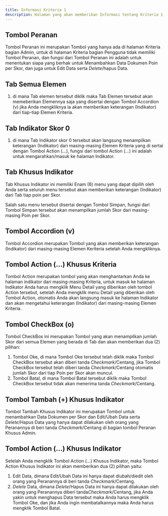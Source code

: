```yaml
---
title: Informasi Kriteria 1
description: Halaman yang akan memberikan Informasi tentang Kriteria 1
---
```


## Tombol Peranan  
Tombol Peranan ini merupakan Tombol yang hanya ada di halaman Kriteria bagian Admin, untuk di halaman Kriteria bagian Pengguna tidak memiliki Tombol Peranan, dan fungsi dari Tombol Peranan ini adalah untuk menentukan siapa yang berhak untuk Menambahkan Data Dokumen Poin per Skor, dan juga untuk Edit Data serta *Delete*/hapus Data.

## Tab Semua Elemen
1. di mana Tab elemen tersebut diklik maka Tab Elemen tersebut akan memeberikan Elemennya saja yang disertai dengan Tombol Accordion (v) jika Anda mengkliknya ia akan memberikan keterangan (Indikator) dari tiap-tiap Elemen Kriteria.

## Tab Indikator Skor 0
1. di mana Tab Indikator skor 0 tersebut akan langsung menampilkan keterangan (Indikator) dari masing-masing Elemen Kriteria yang di sertai dengan Tombol Action (...), fungsi dari tombol Action (...) ini adalah untuk mengarahkan/masuk ke halaman Indikator.

## Tab Khusus Indikator
Tab Khusus Indikator ini memiliki Enam (6) menu yang dapat dipilih oleh Anda serta seluruh menu tersebut akan memberikan keterangan (Indikator) dari Tab tiap poin per Skor.

Salah satu menu tersebut disertai dengan Tombol Simpan, fungsi dari Tombol Simpan tersebut akan menampilkan jumlah Skor dari masing-masing Poin per Skor.

## Tombol Accordion (v) 
Tombol Accordion merupakan Tombol yang akan memberikan keterangan (Indikator) dari masing-masing Elemen Keriteria setelah Anda mengkliknya.

## Tombol Action (...) Khusus Kriteria  
Tombol Action merupakan tombol yang akan menghantarkan Anda ke halaman indikator dari masing-masing Kriteria, untuk masuk ke halaman Indikator Anda harus mengklik Menu Detail yang diberikan oleh tombol Action tersebut, setelah Anda mengklik menu Detail yang diberikan oleh Tombol Action, otomatis Anda akan langsung masuk ke halaman Indikator dan akan mengetahui keterangan (Indikator) dari masing-masing Elemen Kriteria. 

## Tombol CheckBox (o)
Tombol CheckBox ini merupakan Tombol yang akan menampilkan jumlah Skor dari semua Elemen yang berada di Tab dan akan memberikan dua (2) pilihan:
1. Tombol Oke, di mana Tombol Oke tersebut telah diklik maka Tombol CheckBox tersebut akan diberi tanda *Checkmark*/Centang, jika Tombol CheckBox tersebut telah diberi tanda *Checkmark*/Centang otomatis jumlah Skor dari tiap Poin per Skor akan muncul.
1. Tombol Batal, di mana Tombol Batal tersebut diklik maka Tombol CheckBox tersebut tidak akan menerima tanda *Checkmark*/Centang.

## Tombol Tambah (+) Khusus Indikator
Tombol Tambah Khusus Indikator ini merupakan Tombol untuk menambahkan Data Dokumen per Skor dan Edit/Ubah Data serta *Delete*/Hapus Data yang hanya dapat dilakukan oleh orang yang Peranannya di beri tanda *Checkmark*/Centang di bagian tombol Peranan Khusus Admin.

## Tombol Action (...) Khusus Indikator
Setelah Anda mengklik Tombol Action (...) Khusus Indikator,  maka Tombol Action Khusus Indikator ini akan memberikan dua (2) pilihan yaitu:

1. Edit Data, dimana Edit/Ubah Data ini hanya dapat diubah/diedit oleh orang yang Peranannya di beri tanda *Checkmark*/Centang.
1. *Delete* Data, dimana *Delete*/Hapus Data ini hanya dapat dilakukan oleh orang yang Peranannya diberi tanda*Checkmark*/Centang, jika Anda yakin untuk menghapus Data tersebut maka Anda harus mengklik Tombol Oke, dan jika Anda ingin membatalkannya maka Anda harus mengklik Tombol Batal. 


